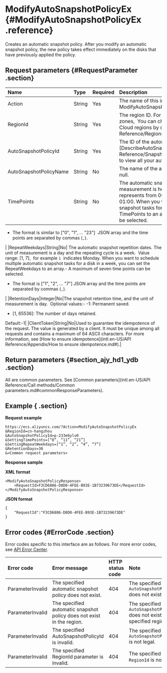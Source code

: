 # ModifyAutoSnapshotPolicyEx {#ModifyAutoSnapshotPolicyEx .reference}

Creates an automatic snapshot policy. After you modify an automatic snapshot policy, the new policy takes effect immediately on the disks that have previously applied the policy.

## Request parameters {#RequestParameter .section}

|Name|Type|Required|Description|
|:---|:---|:-------|:----------|
|Action|String|Yes|The name of this interface. Value: ModifyAutoSnapshotPolicyEx|
|RegionId|String|Yes|The region ID. For more information, see Regions and zones,  You can check out the most recent list of Alibaba Cloud regions by calling [DescribeRegions](intl.en-US/API Reference/Regions/DescribeRegions.md#).|
|AutoSnapshotPolicyId|String|Yes|The ID of the automatic snapshot policy.  You can call [DescribeAutoSnapshotPolicyEx](intl.en-US/API Reference/Snapshots/DescribeAutoSnapshotPolicyEx.md#) to view all your automatic snapshot policies.|
|AutoSnapshotPolicyName|String|No|The name of the automatic snapshot policy. Default value: null.|
|TimePoints|String|No|The automatic snapshot creation time, and the unit of measurement is hour. Value range: \[0, 23\], which represents from 00:00 to 24:00, for example `1` indicates 01:00. When you want to schedule multiple automatic snapshot tasks for a disk in a day, you can set the TimePoints to an array.-   A maximum of 24 time points can be selected.
-   The format is similar to \["0", "1", … "23"\]  JSON array and the time points are separated by commas \(`,`\).

|
|RepeatWeekdays|String|No| The automatic snapshot repetition dates. The unit of measurement is a day and the repeating cycle is a week.  Value range: \[1, 7\],  for example `1`  indicates Monday. When you want to schedule multiple automatic snapshot tasks for a disk in a week, you can set the RepeatWeekdays to an array.-   A maximum of seven time points can be selected.
-   The format is \["1", "2", … "7"\] JSON array and the time points are separated by commas \(`,`\).

|
|RetentionDays|Integer|No|The snapshot retention time, and the unit of measurement is day.  Optional values:-   -1: Permanent saved.
-   \[1, 65536\]: The number of days retained.

Default:-1|
|ClientToken|String|No|Used to guarantee the idempotence of the request. The value is generated by a client. It must be unique among all requests and contains a maximum of 64 ASCII characters. For more information, see [How to ensure idempotence](intl.en-US/API Reference/Appendix/How to ensure idempotence.md#).|

## Return parameters {#section_ajy_hd1_ydb .section}

All are common parameters. See [Common parameters](intl.en-US/API Reference/Call methods/Common parameters.md#commonResponseParameters).

## Example { .section}

**Request example** 

```
https://ecs.aliyuncs.com/?Action=ModifyAutoSnapshotPolicyEx
&RegionId=cn-hangzhou
&AutoSnapshotPolicyId=p-233e6ylv0
&SettingTimePoints=[“0”, “11”, “21”]
&SettingRepeatWeekdays=[“1”, “2”, “4”, “7”]
&RetentionDays=30
&<Common request parameters>
```

**Response sample** 

**XML format**

```
<ModifyAutoSnapshotPolicyResponse>
    <RequestId>F3CD6886-D8D0-4FEE-B93E-1B73239673DE</RequestId>
</ModifyAutoSnapshotPolicyResponse>
```

 **JSON format** 

```
{
    "RequestId":"F3CD6886-D8D0-4FEE-B93E-1B73239673DE"
}
```

## Error codes {#ErrorCode .section}

Error codes specific to this interface are as follows. For more error codes, see [API Error Center](https://error-center.alibabacloud.com/status/product/Ecs).

|Error code|Error message|HTTP status code|Note|
|:---------|:------------|:---------------|:---|
|ParameterInvalid|The specified automatic snapshot policy does not exist.|404|The specified `AutoSnapshotPolicyId` does not exist.|
|ParameterInvalid|The specified automatic snapshot policy does not exist in the region.|404|The specified `AutoSnapshotPolicyId` does not exist in the specified region.|
|ParameterInvalid|The specified AutoSnapshotPolicyId is invalid.|404|The specified `AutoSnapshotPolicyId` is not legal.|
|ParameterInvalid|The specified RegionId parameter is invalid.|404|The specified `RegionId` is not valid.|

